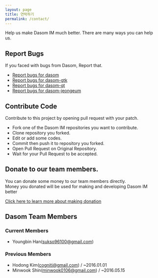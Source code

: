 ```yaml
---
layout: page
title: 연락하기
permalink: /contact/
---
```


Help us make Dasom IM much better. There are many ways you can help us.

## Report Bugs

If you faced with bugs from Dasom, Report that.

 - [Report bugs for dasom](https://github.com/dasom-im/dasom/issues)
 - [Report bugs for dasom-gtk](https://github.com/dasom-im/dasom-gtk/issues)
 - [Report bugs for dasom-qt](https://github.com/dasom-im/dasom-qt/issues)
 - [Report bugs for dasom-jeongeum](https://github.com/dasom-im/dasom-jeongeum/issues)

## Contribute Code

Contribute to this project by opening pull request with your patch.

 - Fork one of the Dasom IM repositories you want to contribute.
 - Clone repository you forked.
 - Edit or add some codes.
 - Commit then push it to repository you forked.
 - Open Pull Request on Original Repository.
 - Wait for your Pull Request to be accepted.

## Donate to our team members.
You can donate some money to our team members directly.<br>
Money you donated will be used for making and developing Dasom IM better

[Click here to learn more about making donation](/donate/)

## Dasom Team Members
### Current Members
- Youngbin Han(sukso96100@gmail.com)
### Previous Members
- Hodong Kim(cogniti@gmail.com) / ~2016.01.01
- Minwook Shin(minwook0106@gmail.com) / ~2016.05.15
